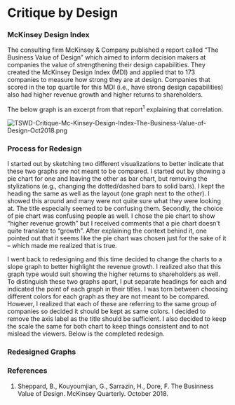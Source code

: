 # Critique by Design

### McKinsey Design Index
The consulting firm McKinsey & Company published a report called “The Business Value of Design” which aimed to inform decision makers at companies the value of strengthening their design capabilities. They created the McKinsey Design Index (MDI) and applied that to 173 companies to measure how strong they are at design. Companies that scored in the top quartile for this MDI (i.e., have strong design capabilities) also had higher revenue growth and higher returns to shareholders.

The below graph is an excerpt from that report<sup>1</sup> explaining that correlation.

![TSWD-Critique-Mc-Kinsey-Design-Index-The-Business-Value-of-Design-Oct2018.png](https://i.postimg.cc/50fDbS6L/TSWD-Critique-Mc-Kinsey-Design-Index-The-Business-Value-of-Design-Oct2018.png)

### Process for Redesign
I started out by sketching two different visualizations to better indicate that these two graphs are not meant to be compared. I started out by showing a pie chart for one and leaving the other as bar chart, but removing the stylizations (e.g., changing the dotted/dashed bars to solid bars). I kept the heading the same as well as the layout (one graph next to the other). I showed this around and many were not quite sure what they were looking at. The title especially seemed to be confusing them. Secondly, the choice of pie chart was confusing people as well. I chose the pie chart to show “higher revenue growth” but I received comments that a pie chart doesn’t quite translate to “growth”. After explaining the context behind it, one pointed out that it seems like the pie chart was chosen just for the sake of it – which made me realized that is true. 

I went back to redesigning and this time decided to change the charts to a slope graph to better highlight the revenue growth. I realized also that this graph type would suit showing the higher returns to shareholders as well. To distinguish these two graphs apart, I put separate headings for each and indicated the point of each graph in their titles. I was torn between choosing different colors for each graph as they are not meant to be compared. However, I realized that each of these are referring to the same group of companies so decided it should be kept as same colors. I decided to remove the axis label as the title should be sufficient. I also decided to keep the scale the same for both chart to keep things consistent and to not mislead the viewers. Below is the completed redesign.

### Redesigned Graphs
<div class="flourish-embed flourish-chart" data-src="visualisation/5352201"><script src="https://public.flourish.studio/resources/embed.js"></script></div><div class="flourish-embed flourish-chart" data-src="visualisation/5352035"><script src="https://public.flourish.studio/resources/embed.js"></script></div>

### References
1. Sheppard, B., Kouyoumjian, G., Sarrazin, H., Dore, F. The Businness Value of Design. McKinsey Quarterly. October 2018.
